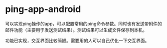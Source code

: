 # ping-app-android
可以实现ping操作的app，可以配置常用的ping命令参数。同时也有发送带附件的邮件功能（主要用于发送测试结果）。测试结果可以生成文件保存到本机。

功能已实现，交互界面比较简陋。需要用的人可以自己优化一下交互界面。
